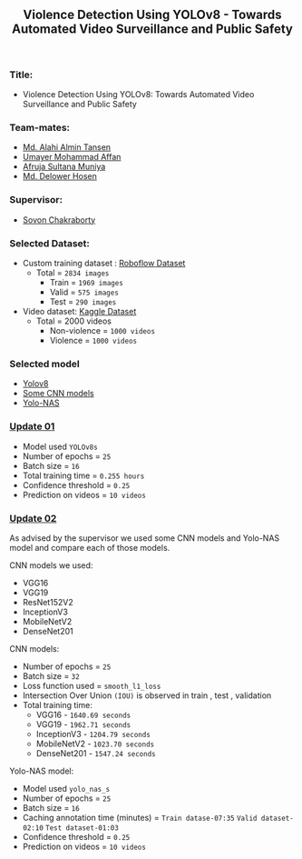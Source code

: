 <div align="center">
<h2>Violence Detection Using YOLOv8 - Towards Automated Video Surveillance and Public Safety</h2>
</div>

</br>

### Title:

- Violence Detection Using YOLOv8: Towards Automated Video Surveillance and Public Safety

### Team-mates:

- [Md. Alahi Almin Tansen](https://github.com/aatansen)
- [Umayer Mohammad Affan](https://github.com/um-affan18)
- [Afruja Sultana Muniya](https://github.com/Muniyasultana111)
- [Md. Delower Hosen](https://github.com/DelowerHossain1)

### Supervisor:

- [Sovon Chakraborty](https://scholar.google.com/citations?user=B_jBQo0AAAAJ)

### Selected Dataset:

- Custom training dataset : [Roboflow Dataset](https://universe.roboflow.com/shah-xxxqs/violence-3h8pw)
    - Total = `2834 images`
        - Train = `1969 images`
        - Valid = `575 images`
        - Test = `290 images`
- Video dataset: [Kaggle Dataset](https://www.kaggle.com/datasets/mohamedmustafa/real-life-violence-situations-dataset)
    - Total = 2000 videos
        - Non-violence = `1000 videos`
        - Violence = `1000 videos`

### Selected model

- [Yolov8](https://github.com/ultralytics/ultralytics)
- [Some CNN models](https://keras.io/api/applications/)
- [Yolo-NAS](https://github.com/Deci-AI/super-gradients)

### [Update 01](https://github.com/aatansen/Violence-Detection-Using-YOLOv8-Towards-Automated-Video-Surveillance-and-Public-Safety/tree/main/Update%2001)

- Model used `YOLOv8s`
- Number of epochs  = `25`
- Batch size = `16`
- Total training time = `0.255 hours`
- Confidence threshold = `0.25`
- Prediction on videos  = `10 videos`

### [Update 02](https://github.com/aatansen/Violence-Detection-Using-YOLOv8-Towards-Automated-Video-Surveillance-and-Public-Safety/tree/main/Update%2002)

As advised by the supervisor we used some CNN models and Yolo-NAS model and compare each of those models.

CNN models we used:

- VGG16
- VGG19
- ResNet152V2
- InceptionV3
- MobileNetV2
- DenseNet201

CNN models:

- Number of epochs  = `25`
- Batch size = `32`
- Loss function used = `smooth_l1_loss`
- Intersection Over Union `(IOU)` is observed in train , test , validation
- Total training time:
    - VGG16 - `1640.69 seconds`
    - VGG19 - `1962.71 seconds`
    - InceptionV3 - `1204.79 seconds`
    - MobileNetV2 - `1023.70 seconds`
    - DenseNet201 - `1547.24 seconds`

Yolo-NAS model:

- Model used `yolo_nas_s`
- Number of epochs  = `25`
- Batch size = `16`
- Caching annotation time (minutes) = `Train datase-07:35` `Valid dataset-02:10` `Test dataset-01:03`
- Confidence threshold = `0.25`
- Prediction on videos  = `10 videos`